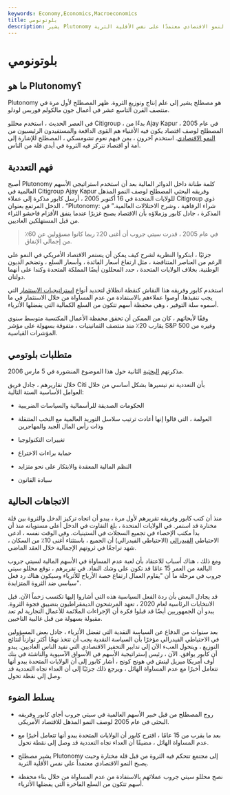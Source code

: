 ```yaml
---
keywords: Economy,Economics,Macroeconomics
title: بلوتونومي
description: يشير Plutonomy إلى مجتمع تتحكم فيه الثروة من قبل قلة مختارة وحيث يصبح النمو الاقتصادي معتمدًا على نفس الأقلية الثرية.
---
```


# بلوتونومي
## ما هو Plutonomy؟

Plutonomy هو مصطلح يشير إلى علم إنتاج وتوزيع الثروة. ظهر المصطلح لأول مرة في منتصف القرن التاسع عشر في أعمال جون مالكولم فوربس لودلو.

في العصر الحديث ، استخدم محللو Citigroup ، بدءًا من Ajay Kapur في عام 2005 ، المصطلح لوصف اقتصاد يكون فيه الأغنياء هم القوى الدافعة والمستفيدون الرئيسيون من [النمو الاقتصادي](/economicgrowth). استخدم آخرون ، بمن فيهم نعوم تشومسكي ، المصطلح للإشارة إلى أمة أو اقتصاد تتركز فيه الثروة في أيدي قلة من الناس.

## فهم التعددية

أصبح Plutonomy كلمة طنانة داخل الدوائر المالية بعد أن استخدم استراتيجي الأسهم العالمية في Citigroup Ajay Kapur وفريقه البحثي المصطلح لوصف النمو المذهل للولايات المتحدة في 16 أكتوبر 2005 ، أرسل كابور مذكرة إلى عملاء Citigroup ذوي الدخل المرتفع بعنوان ، “Plutonomy: شراء الرفاهية ، وشرح الاختلالات العالمية.” في المذكرة ، جادل كابور وزملاؤه بأن الاقتصاد يصبح غزيرًا عندما ينفق الأقزام فاحشو الثراء من قبل المستهلكين العاديين.

> في عام 2005 ، قدرت سيتي جروب أن أغنى 20٪ ربما كانوا مسؤولين عن 60٪ من إجمالي الإنفاق.

>

جزئيًا ، ابتكروا النظرية لشرح كيف يمكن أن يستمر الاقتصاد الأمريكي في النمو على الرغم من العناصر المتناقضة ، مثل ارتفاع أسعار الفائدة ، وأسعار السلع ، وتضخم الديون الوطنية. بخلاف الولايات المتحدة ، حدد المحللون أيضًا المملكة المتحدة وكندا على أنهما دولتان.

استخدم كابور وفريقه هذا النقاش كنقطة انطلاق لتحديد أنواع [استراتيجيات الاستثمار](/investmentstrategy) التي يجب تنفيذها. أوصوا عملاءهم بالاستفادة من عدم المساواة من خلال الاستثمار في ما أسموه سلة التوفير ، وهي محفظة أسهم تتكون من السلع الكمالية التي يفضلها الأثرياء.

وفقًا لأبحاثهم ، كان من الممكن أن تحقق محفظة الأعمال المكتسبة متوسط سنوي يقارب 20٪ منذ منتصف الثمانينيات ، متفوقة بسهولة على مؤشر S&P 500 وغيره من المؤشرات القياسية.

## متطلبات بلوتومي

مذكرتهم [البحثية](/profit) الثانية حول هذا الموضوع المنشورة في 5 مارس 2006.

خلال تقاريرهم ، جادل فريق Citi بأن التعددية تم تيسيرها بشكل أساسي من خلال العوامل الأساسية الستة التالية:

- الحكومات الصديقة للرأسمالية والسياسات الضريبية

- العولمة ، التي قالوا إنها أعادت ترتيب سلاسل التوريد العالمية مع النخب المتنقلة وذات رأس المال الجيد والمهاجرين

- تغييرات التكنولوجيا

- حماية براءات الاختراع

- النظم المالية المعقدة والابتكار على نحو متزايد

- سيادة القانون

## الاتجاهات الحالية

منذ أن كتب كابور وفريقه تقريرهم لأول مرة ، يبدو أن اتجاه تركيز الدخل والثروة بين قلة مختارة قد استمر. في الولايات المتحدة ، بلغ التفاوت في الدخل أعلى مستوياته منذ أن بدأ مكتب الإحصاء في تجميع السجلات في الستينيات. وفي الوقت نفسه ، ادعى الاحتياطي [الفيدرالي](/federalreservesystem) (الاحتياطي الفيدرالي) أن الجميع ، باستثناء أغنى 10٪ من السكان ، شهد تراجعًا في ثروتهم الإجمالية خلال العقد الماضي.

ومع ذلك ، هناك أسباب للاعتقاد بأن لعبة عدم المساواة في الأسهم المالية لسيتي جروب البالغة من العمر 15 عامًا قد تكون على وشك النفاد. في تقريرهم ، توقع محللو سيتي جروب في مرحلة ما أن "يقاوم العمال ارتفاع حصة الأرباح للأثرياء وسيكون هناك رد فعل سياسي ضد الثروة المتزايدة".

قد يجادل البعض بأن ردة الفعل السياسية هذه التي أشاروا إليها تكتسب زخماً الآن. قبل الانتخابات الرئاسية لعام 2020 ، تعهد المرشحون الديمقراطيون بتضييق فجوة الثروة. يبدو أن الجمهوريين أيضًا قد قبلوا فكرة أن الإجراءات الملائمة للأعمال التجارية لم تعد مقبولة بسهولة من قبل غالبية الناخبين.

بعد سنوات من الدفاع عن السياسة النقدية التي تفضل الأثرياء ، جادل بعض المسؤولين في الاحتياطي الفيدرالي مؤخرًا بأن السياسة النقدية يجب أن تتخذ نهجًا أكثر توازناً لنتائج التوزيع ، ويتحول العبء الآن إلى تدابير التحفيز الاقتصادي التي تفيد الناس العاديين. يبدو أن كابور يوافق. الآن ، رئيس إستراتيجية الأسهم في الأسواق الآسيوية والناشئة في بنك أوف أمريكا ميريل لينش في هونج كونج ، أشار كابور إلى أن الولايات المتحدة يبدو أنها تتعامل أخيرًا مع عدم المساواة الهائل ، ويرجع ذلك جزئيًا إلى أن العداء تجاه التعددية قد وصل إلى نقطة تحول.

## يسلط الضوء

- روج المصطلح من قبل خبير الأسهم العالمية في سيتي جروب أجاي كابور وفريقه البحثي في عام 2005 لوصف النمو المذهل للاقتصاد الأمريكي.

- بعد ما يقرب من 15 عامًا ، اقترح كابور أن الولايات المتحدة يبدو أنها تتعامل أخيرًا مع عدم المساواة الهائل ، مضيفًا أن العداء تجاه التعددية قد وصل إلى نقطة تحول.

- يشير مصطلح Plutonomy إلى مجتمع تتحكم فيه الثروة من قبل قلة مختارة وحيث يصبح النمو الاقتصادي معتمداً على نفس الأقلية الثرية.

- نصح محللو سيتي جروب عملائهم بالاستفادة من عدم المساواة من خلال بناء محفظة أسهم تتكون من السلع الفاخرة التي يفضلها الأثرياء.

